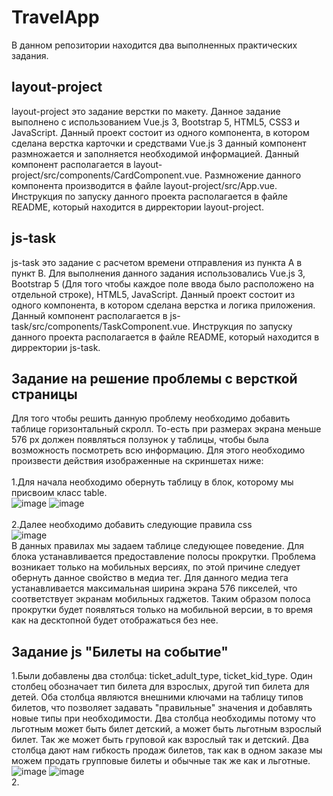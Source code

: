 # TravelApp
В данном репозитории находится два выполненных практических задания.<br/>
## layout-project
layout-project это задание верстки по макету. Данное задание выполнено с использованием Vue.js 3, Bootstrap 5, HTML5, CSS3 и JavaScript. Данный проект состоит из одного компонента, в котором сделана верстка карточки и средствами Vue.js 3 данный компонент размножается и заполняется необходимой информацией. Данный компонент располагается в layout-project/src/components/CardComponent.vue. Размножение данного компонента производится в файле layout-project/src/App.vue. Инструкция по запуску данного проекта располагается в файле README, который находится в дирректории layout-project.<br/>
## js-task
js-task это задание с расчетом времени отправления из пункта А в пункт B. Для выполнения данного задания использовались Vue.js 3, Bootstrap 5 (Для того чтобы каждое поле ввода было расположено на отдельной строке), HTML5, JavaScript. Данный проект состоит из одного компонента, в котором сделана верстка и логика приложения. Данный компонент располагается в js-task/src/components/TaskComponent.vue. Инструкция по запуску данного проекта располагается в файле README, который находится в дирректории js-task.
## Задание на решение проблемы с версткой страницы
Для того чтобы решить данную проблему необходимо добавить таблице горизонтальный скролл. То-есть при размерах экрана меньше 576 px должен появляться ползунок у таблицы, чтобы была возможность посмотреть всю информацию. Для этого необходимо произвести действия изображенные на скриншетах ниже:<br/><br/>
1.Для начала необходимо обернуть таблицу в блок, которому мы присвоим класс table.<br/>
![image](https://user-images.githubusercontent.com/81620056/196059924-3ec65d74-9a85-4bb4-a1d9-9a50d0f9dadc.png)
![image](https://user-images.githubusercontent.com/81620056/196059970-8c68ee88-5947-4af9-a890-c2d0677b4e91.png) <br/> <br/>
2.Далее необходимо добавить следующие правила css<br/>
![image](https://user-images.githubusercontent.com/81620056/196060807-c136583c-4493-46d5-815b-3a594195610c.png) <br/>
В данных правилах мы задаем таблице следующее поведение. Для блока устанавливается предоставление полосы прокрутки. Проблема возникает только на мобильных версиях, по этой причине следует обернуть данное свойство в медиа тег. Для данного медиа тега устанавливается максимальная ширина экрана 576 пикселей, что соответствует экранам мобильных гаджетов. Таким образом полоса прокрутки будет появляться только на мобильной версии, в то время как на десктопной будет отображаться без нее.<br/>
## Задание js "Билеты на событие"
1.Были добавлены два столбца: ticket_adult_type, ticket_kid_type. Один столбец обозначает тип билета для взрослых, другой тип билета для детей. Оба столбца являются внешними ключами на таблицу типов билетов, что позволяет задавать "правильные" значения и добавлять новые типы при необходимости. Два столбца необходимы потому что льготным может быть билет детский, а может быть льготным взрослый билет. Так же может быть груповой как взрослый так и детский. Два столбца дают нам гибкость продаж билетов, так как в одном заказе мы можем продать групповые билеты и обычные так же как и льготные.<br/>
![image](https://user-images.githubusercontent.com/81620056/196061992-7209c1c6-0741-4d04-afa2-732af01eb66e.png)
![image](https://user-images.githubusercontent.com/81620056/196062182-64869726-38f8-4ebb-a662-0c740f691349.png)
<br/>
2.
